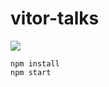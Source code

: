 # vitor-talks

![](https://raw.githubusercontent.com/rfsdalotto/vitor-talks/master/302723198.png)

```
npm install
npm start
```

